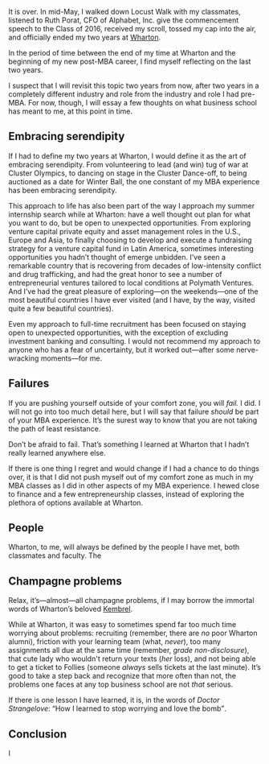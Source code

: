 <p class="lede">It is over. In mid-May, I walked down Locust Walk with my classmates, listened to Ruth Porat, CFO of Alphabet, Inc. give the commencement speech to the Class of 2016, received my scroll, tossed my cap into the air, and officially ended my two years at <a href="http://www.wharton.upenn.edu/">Wharton</a>.</p>

In the period of time between the end of my time at Wharton and the beginning of my new post-<abbr>MBA</abbr> career, I find myself reflecting on the last two years.

I suspect that I will revisit this topic two years from now, after two years in a completely different industry and role from the industry and role I had pre-<abbr>MBA</abbr>. For now, though, I will essay a few thoughts on what business school has meant to me, at this point in time.

## Embracing serendipity

If I had to define my two years at Wharton, I would define it as the art of embracing serendipity. From volunteering to lead (and win) tug of war at Cluster Olympics, to dancing on stage in the Cluster Dance-off, to being auctioned as a date for Winter Ball, the one constant of my <abbr>MBA</abbr> experience has been embracing serendipity.

This approach to life has also been part of the way I approach my summer internship search while at Wharton: have a well thought out plan for what you want to do, but be open to unexpected opportunities. From exploring venture capital private equity and asset management roles in the U.S., Europe and Asia, to finally choosing to develop and execute a fundraising strategy for a venture capital fund in Latin America, sometimes interesting opportunities you hadn’t thought of emerge unbidden. I’ve seen a remarkable country that is recovering from decades of low-intensity conflict and drug trafficking, and had the great honor to see a number of entrepreneurial ventures tailored to local conditions at Polymath Ventures. And I’ve had the great pleasure of exploring—on the weekends—one of the most beautiful countries I have ever visited (and I have, by the way, visited quite a few beautiful countries).

Even my approach to full-time recruitment has been focused on staying open to unexpected opportunities, with the exception of excluding investment banking and consulting. I would not recommend my approach to anyone who has a fear of uncertainty, but it worked out—after some nerve-wracking moments—for me.

## Failures

If you are pushing yourself outside of your comfort zone, you will _fail._ I did. I will not go into too much detail here, but I will say that failure _should_ be part of your <abbr>MBA</abbr> experience. It’s the surest way to know that you are not taking the path of least resistance.

Don’t be afraid to fail. That’s something I learned at Wharton that I hadn’t really learned anywhere else.

If there is one thing I regret and would change if I had a chance to do things over, it is that I did not push myself out of my comfort zone as much in my <abbr>MBA</abbr> classes as I did in other aspects of my <abbr>MBA</abbr> experience. I hewed close to finance and a few entrepreneurship classes, instead of exploring the plethora of options available at Wharton.

## People

Wharton, to me, will always be defined by the people I have met, both classmates and faculty. The

## Champagne problems

Relax, it’s—almost—all champagne problems, if I may borrow the immortal words of Wharton’s beloved [Kembrel](http://www.bloomberg.com/news/articles/2015-04-09/kembrel-jones-wharton-s-dean-of-happiness).

While at Wharton, it was easy to sometimes spend far too much time worrying about problems: recruiting (remember, there are _no_ poor Wharton alumni), friction with your learning team (what, _never_), too many assignments all due at the same time (remember, _grade non-disclosure_), that cute lady who wouldn't return your texts (_her_ loss), and not being able to get a ticket to Follies (someone _always_ sells tickets at the last minute). It’s good to take a step back and recognize that more often than not, the problems one faces at any top business school are not _that_ serious.

If there is one lesson I have learned, it is, in the words of <cite>Doctor Strangelove</cite>: <q>How I learned to stop worrying and love the bomb</q>. 

## Conclusion

I
